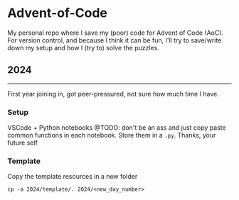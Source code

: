 # Advent-of-Code
My personal repo where I save my (poor) code for Advent of Code (AoC).
For version control, and because I think it can be fun, I'll try to save/write down my setup and how I (try to) solve the puzzles.

## 2024
***
First year joining in, got peer-pressured, not sure how much time I have.
### Setup
VSCode + Python notebooks
@TODO: don't be an ass and just copy paste common functions in each notebook. Store them in a `.py`.
Thanks,
your future self

### Template
Copy the template resources in a new folder
```
cp -a 2024/template/. 2024/<new_day_number>
```
